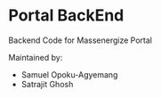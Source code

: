# Portal BackEnd
Backend Code for Massenergize Portal

Maintained by:
* Samuel Opoku-Agyemang
* Satrajit Ghosh
